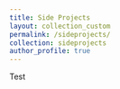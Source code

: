 ```yaml
---
title: Side Projects
layout: collection_custom
permalink: /sideprojects/
collection: sideprojects
author_profile: true
---
```


Test
